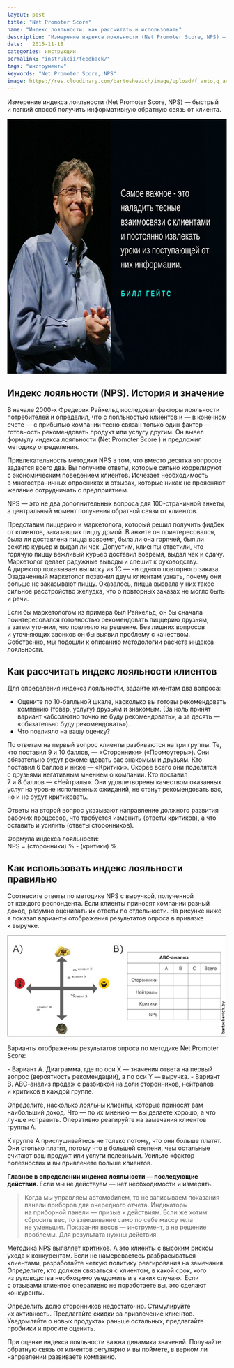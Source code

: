 ```yaml
---
layout: post
title: "Net Promoter Score"
name: "Индекс лояльности: как рассчитать и использовать"
description: "Измерение индекса лояльности (Net Promoter Score, NPS) — быстрый и легкий способ получить информативную обратную связь от клиента."
date:   2015-11-18
categories: инструкции
permalink: "instrukcii/feedback/"
tags: "инструменты"
keywords: "Net Promoter Score, NPS"
image: https://res.cloudinary.com/bartoshevich/image/upload/f_auto,q_auto/v1546021419/tizers/tizer-12.jpg
---
```


<p>Измерение индекса лояльности (Net Promoter Score, NPS)&nbsp;— быстрый и&nbsp;легкий способ получить информативную обратную связь от&nbsp;клиента.</p> <!--more-->

<img src="/images/nps1.jpg" alt="Билл Гейтс" width="695" height="583"  class="img-responsive"/>

<h2>Индекс лояльности (NPS). История и&nbsp;значение</h2>
<p>В&nbsp;начале <span class="noperenos">2000-х</span> Фредерик Райхельд исследовал факторы лояльности потребителей и&nbsp;определил, что с&nbsp;лояльностью клиентов и&nbsp;— в&nbsp;конечном счете&nbsp;— с&nbsp;прибылью компании тесно связан только один фактор&nbsp;— готовность рекомендовать продукт или услугу другим. Он&nbsp;вывел формулу индекса лояльности (Net Promoter Score&nbsp;) и&nbsp;предложил методику определения.</p>
<p>Привлекательность методики NPS в&nbsp;том, что вместо десятка вопросов задается всего два. Вы&nbsp;получите ответы, которые сильно коррелируют с&nbsp;экономическим поведением клиентов. Исчезает необходимость в&nbsp;многостраничных опросниках и&nbsp;отзывах, которые никак не&nbsp;проясняют желание сотрудничать с&nbsp;предприятием. </p>
<div class="hip2">NPS&nbsp;— это не&nbsp;два дополнительных вопроса для <span class="noperenos">100-страничной</span> анкеты, а&nbsp;центральный момент получения обратной связи от&nbsp;клиентов. </div>
<p>Представим пиццерию и&nbsp;маркетолога, который решил получить фидбек от&nbsp;клиентов, заказавших пиццу домой. В&nbsp;анкете он&nbsp;поинтересовался, была&nbsp;ли доставлена пицца вовремя, была&nbsp;ли она горячей, был&nbsp;ли вежлив курьер и&nbsp;выдал&nbsp;ли чек. Допустим, клиенты ответили, что горячую пиццу вежливый курьер доставил вовремя, выдал чек и&nbsp;сдачу. Маркетолог делает радужные выводы и&nbsp;спешит к&nbsp;руководству. А&nbsp;директор показывает выписку из&nbsp;1С&nbsp;— ни&nbsp;одного повторного заказа. Озадаченный маркетолог позвонил двум клиентам узнать, почему они больше не&nbsp;заказывают пиццу. Оказалось, пицца вызвала у&nbsp;них такое сильное расстройство желудка, что о&nbsp;повторных заказах не&nbsp;могло быть и&nbsp;речи.</p>
<p>Если&nbsp;бы маркетологом из&nbsp;примера был Райхельд, он&nbsp;бы сначала поинтересовался готовностью рекомендовать пиццерию друзьям, а&nbsp;затем уточнил, что повлияло на&nbsp;решение. Без лишних вопросов и&nbsp;уточняющих звонков он&nbsp;бы выявил проблему с&nbsp;качеством. Собственно, мы&nbsp;подошли к&nbsp;описанию методологии расчета индекса лояльности.</p>
<h2>Как рассчитать индекс лояльности клиентов</h2>
<p>Для определения индекса лояльности, задайте клиентам два вопроса:</p>
<ul>
<li>Оцените по&nbsp;<span class="noperenos">10-балльной</span> шкале, насколько вы&nbsp;готовы рекомендовать компанию (товар, услугу) друзьям и&nbsp;знакомым. (За&nbsp;ноль принят вариант «абсолютно точно не&nbsp;буду рекомендовать», а&nbsp;за&nbsp;десять&nbsp;— «обязательно буду рекомендовать»).</li>
<li>Что повлияло на&nbsp;вашу оценку?</li>
 </ul>
<p>По&nbsp;ответам на&nbsp;первый вопрос клиенты разбиваются на&nbsp;три группы. Те, кто поставил 9&nbsp;и&nbsp;10&nbsp;баллов,&nbsp;— «Сторонники» («Промоутеры»). Они обязательно будут рекомендовать вас знакомым и&nbsp;друзьям. Кто поставил 6&nbsp;баллов и&nbsp;ниже&nbsp;— «Критики». Скорее всего они поделятся с&nbsp;друзьями негативным мнением о&nbsp;компании. Кто поставил 7&nbsp;и&nbsp;8&nbsp;баллов&nbsp;— «Нейтралы». Они удовлетворены качеством оказанных услуг на&nbsp;уровне исполненных ожиданий, не&nbsp;станут рекомендовать вас, но&nbsp;и&nbsp;не&nbsp;будут критиковать.</p>
<p>Ответы на&nbsp;второй вопрос указывают направление должного развития рабочих процессов, что требуется изменить (ответы критиков), а&nbsp;что оставить и&nbsp;усилить (ответы сторонников).</p>
<div class="hip2">Формула индекса лояльности:<br/>
 NPS = (сторонники) %&nbsp;- (критики) %
</div>
<h2>Как использовать индекс лояльности правильно</h2>
<p>Соотнесите ответы по&nbsp;методике NPS с&nbsp;выручкой, полученной от&nbsp;каждого респондента. Если клиенты приносят компании разный доход, разумно оценивать их&nbsp;ответы по&nbsp;отдельности. На&nbsp;рисунке ниже я&nbsp;показал варианты отображения результатов опроса в&nbsp;привязке к&nbsp;выручке.</p>

<img src="/images/nps2.jpg" alt="Варианты отображения результатов опроса по методике Net Promoter Score">
<p>Варианты отображения результатов опроса по&nbsp;методике Net Promoter Score:</p>
- Вариант А. Диаграмма, где по&nbsp;оси Х&nbsp;— значения ответа на&nbsp;первый вопрос (вероятность рекомендации), а&nbsp;по&nbsp;оси Y&nbsp;— выручка.
- Вариант В. АВС-анализ продаж с&nbsp;разбивкой на&nbsp;доли сторонников, нейтралов и&nbsp;критиков в&nbsp;каждой группе.

<p>Определите, насколько лояльны клиенты, которые приносят вам наибольший доход. Что&nbsp;— по&nbsp;их&nbsp;мнению&nbsp;— вы&nbsp;делаете хорошо, а&nbsp;что лучше исправить. Оперативно реагируйте на&nbsp;замечания клиентов группы А.</p>
<p>К&nbsp;группе&nbsp;А прислушивайтесь не&nbsp;только потому, что они больше платят. Они столько платят, потому что в&nbsp;большей степени, чем остальные считают ваш продукт или услуги полезными. Усильте «фактор полезности» и&nbsp;вы&nbsp;привлечете больше клиентов.</p>
<p><strong>Главное в&nbsp;определении индекса лояльности&nbsp;— последующие действия. </strong>Если мы&nbsp;не&nbsp;действуем&nbsp;— нет необходимости и&nbsp;измерять.</p>
<blockquote>
	<p>Когда мы&nbsp;управляем автомобилем, то&nbsp;не&nbsp;записываем показания панели приборов для очередного отчета. Индикаторы на&nbsp;приборной панели&nbsp;— призыв к&nbsp;действиям. Если&nbsp;же хотим сбросить вес, то&nbsp;взвешивание само по&nbsp;себе массу тела не&nbsp;уменьшит. Показания весов&nbsp;— инструмент, а&nbsp;не&nbsp;решение проблемы. Для результата нужны действия.</p>
 </blockquote>
<p>Методика NPS выявляет критиков. А&nbsp;это клиенты с&nbsp;высоким риском ухода к&nbsp;конкурентам. Если не&nbsp;намереваетесь разбрасываться клиентами, разработайте четкую политику реагирования на&nbsp;замечания. Определите, кто должен связаться с&nbsp;клиентом, в&nbsp;какой срок, кого из&nbsp;руководства необходимо уведомить и&nbsp;в&nbsp;каких случаях. Если с&nbsp;отзывами клиентов оперативно не&nbsp;поработаете&nbsp;вы, это сделают конкуренты.</p>
<p>Определить долю сторонников недостаточно. Стимулируйте их&nbsp;активность. Предлагайте скидки за&nbsp;привлечение клиентов. Уведомляйте о&nbsp;новых продуктах раньше остальных, предлагайте пробники и&nbsp;просите оценить.</p>
<p>При оценке индекса лояльности важна динамика значений. Получайте обратную связь от&nbsp;клиентов регулярно и&nbsp;вы&nbsp;поймете, в&nbsp;верном&nbsp;ли направлении развиваете компанию.</p>

